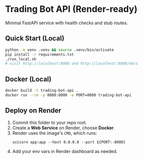 # Trading Bot API (Render-ready)

Minimal FastAPI service with health checks and stub routes.

## Quick Start (Local)
```bash
python -m venv .venv && source .venv/bin/activate
pip install -r requirements.txt
./run_local.sh
# visit http://localhost:8000 and http://localhost:8000/docs
```

## Docker (Local)
```bash
docker build -t trading-bot-api .
docker run --rm -p 8000:8000 -e PORT=8000 trading-bot-api
```

## Deploy on Render
1. Commit this folder to your repo root.
2. Create a **Web Service** on Render, choose **Docker**.
3. Render uses the image's `CMD`, which runs:
   ```
   uvicorn app:app --host 0.0.0.0 --port ${PORT:-8000}
   ```
4. Add your env vars in Render dashboard as needed.

